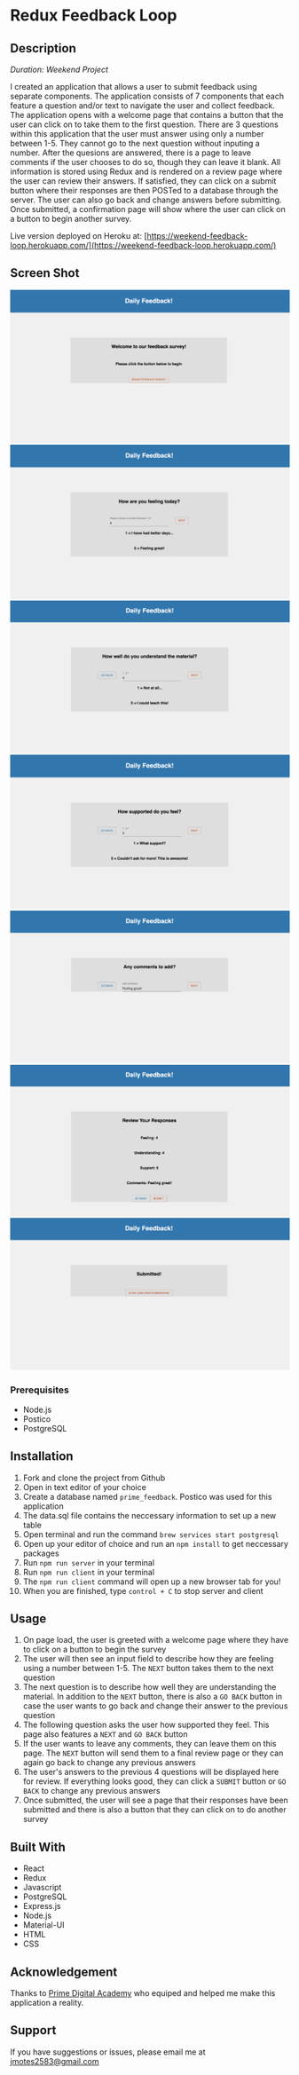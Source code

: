 # Redux Feedback Loop

## Description

_Duration: Weekend Project_

I created an application that allows a user to submit feedback using separate components. The application consists of 7 components that each feature a question and/or text to navigate the user and collect feedback. The application opens with a welcome page that contains a button that the user can click on to take them to the first question. There are 3 questions within this application that the user must answer using only a number between 1-5. They cannot go to the next question without inputing a number. After the quesions are answered, there is a page to leave comments if the user chooses to do so, though they can leave it blank. All information is stored using Redux and is rendered on a review page where the user can review their answers. If satisfied, they can click on a submit button where their responses are then POSTed to a database through the server. The user can also go back and change answers before submitting. Once submitted, a confirmation page will show where the user can click on a button to begin another survey.

Live version deployed on Heroku at: [https://weekend-feedback-loop.herokuapp.com/](https://weekend-feedback-loop.herokuapp.com/)

## Screen Shot

![Home Page](/public/images/feedback1.png)
![Feeling Page](/public/images/feedback2.png)
![Understanding Page](/public/images/feedback3.png)
![Support Page](/public/images/feedback4.png)
![Comments Page](/public/images/feedback5.png)
![Review Page](/public/images/feedback6.png)
![Submit Page](/public/images/feedback7.png)

### Prerequisites

- Node.js
- Postico
- PostgreSQL

## Installation

1. Fork and clone the project from Github
2. Open in text editor of your choice
3. Create a database named `prime_feedback`. Postico was used for this application
4. The data.sql file contains the neccessary information to set up a new table
5. Open terminal and run the command `brew services start postgresql`
6. Open up your editor of choice and run an `npm install` to get neccessary packages
7. Run `npm run server` in your terminal
8. Run `npm run client` in your terminal
9. The `npm run client` command will open up a new browser tab for you!
10. When you are finished, type `control + C` to stop server and client

## Usage

1. On page load, the user is greeted with a welcome page where they have to click on a button to begin the survey
2. The user will then see an input field to describe how they are feeling using a number between 1-5. The `NEXT` button takes them to the next question
3. The next question is to describe how well they are understanding the material. In addition to the `NEXT` button, there is also a `GO BACK` button in case
the user wants to go back and change their answer to the previous question
4. The following question asks the user how supported they feel. This page also features a `NEXT` and `GO BACK` button
5. If the user wants to leave any comments, they can leave them on this page. The `NEXT` button will send them to a final review page or they can again go   back to change any previous answers
6. The user's answers to the previous 4 questions will be displayed here for review. If everything looks good, they can click a `SUBMIT` button or `GO BACK` to change any previous answers
7. Once submitted, the user will see a page that their responses have been submitted and there is also a button that they can click on to do another survey

## Built With

- React
- Redux
- Javascript
- PostgreSQL
- Express.js
- Node.js
- Material-UI
- HTML
- CSS

## Acknowledgement
Thanks to [Prime Digital Academy](www.primeacademy.io) who equiped and helped me make this application a reality.

## Support
If you have suggestions or issues, please email me at [jmotes2583@gmail.com](www.google.com)